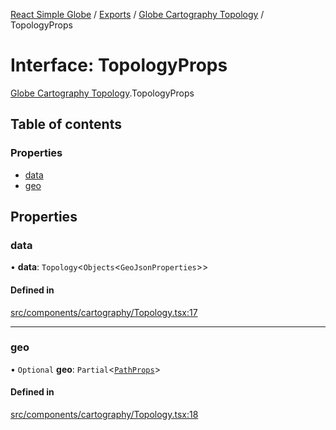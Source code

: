 [React Simple Globe](../README.md) / [Exports](../modules.md) / [Globe Cartography Topology](../modules/Globe_Cartography_Topology.md) / TopologyProps

# Interface: TopologyProps

[Globe Cartography Topology](../modules/Globe_Cartography_Topology.md).TopologyProps

## Table of contents

### Properties

- [data](Globe_Cartography_Topology.TopologyProps.md#data)
- [geo](Globe_Cartography_Topology.TopologyProps.md#geo)

## Properties

### data

• **data**: `Topology`<`Objects`<`GeoJsonProperties`\>\>

#### Defined in

[src/components/cartography/Topology.tsx:17](https://github.com/Gaushao/d3-react-globe/blob/0a8a5c1/src/components/cartography/Topology.tsx#L17)

___

### geo

• `Optional` **geo**: `Partial`<[`PathProps`](Globe_Cartography_Types.PathProps.md)\>

#### Defined in

[src/components/cartography/Topology.tsx:18](https://github.com/Gaushao/d3-react-globe/blob/0a8a5c1/src/components/cartography/Topology.tsx#L18)
